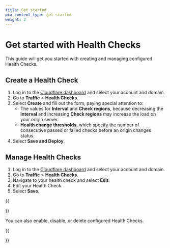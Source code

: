 ```yaml
---
title: Get started
pcx_content_type: get-started
weight: 2
---
```


# Get started with Health Checks

This guide will get you started with creating and managing configured Health Checks.

## Create a Health Check

1. Log in to the [Cloudflare dashboard](https://dash.cloudflare.com/) and select your account and domain.
2. Go to **Traffic** > **Health Checks**.
3. Select **Create** and fill out the form, paying special attention to: 
    * The values for **Interval** and **Check regions**, because decreasing the **Interval** and increasing **Check regions** may increase the load on your origin server.
    * **Health change thresholds**, which specify the number of consecutive passed or failed checks before an origin changes status.
4. Select **Save and Deploy**.

## Manage Health Checks

1. Log in to the [Cloudflare dashboard](https://dash.cloudflare.com) and select your account and domain.
2. Go to **Traffic** > **Health Checks**.
3. Navigate to your health check and select **Edit**.
4. Edit your Health Check.
5. Select **Save**.

{{<Aside type="note">}}

You can also enable, disable, or delete configured Health Checks.

{{</Aside>}}